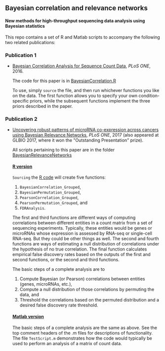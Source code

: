 ## Bayesian correlation and relevance networks

#### New methods for high-throughput sequencing data analysis using Bayesian statistics

This repo contains a set of R and Matlab scripts to accompany the following two related publications:

### Publication 1

- [Bayesian Correlation Analysis for Sequence Count Data](https://journals.plos.org/plosone/article?id=10.1371/journal.pone.0163595), _PLoS ONE_, 2016.

  The code for this paper is in [BayesianCorrelation.R](/BayesianCorrelation.R)

  To use, simply `source` the file, and then run whichever functions you like on the data. The first function allows you to specify your own condition-specific priors, while the subsequent functions implement the three priors described in the paper.

### Publication 2

- [Uncovering robust patterns of microRNA co-expression across cancers using Bayesian Relevance Networks](https://journals.plos.org/plosone/article?id=10.1371/journal.pone.0183103), _PLoS ONE_, 2017 (also appeared at GLBIO 2017, where it won the "Outstanding Presentation" prize).

  All scripts pertaining to this paper are in the folder [BayesianRelevanceNetworks](/BayesianRelevanceNetworks)

  #### [R version](/BayesianRelevanceNetworks/R_version)
  
  `Sourcing` the [R code](/BayesianRelevanceNetworks/R_version/BayesianRelevanceNetworks.R) will create five functions: 
    1. `BayesianCorrelation_Grouped`, 
    2. `BayesianPermutation_Grouped`, 
    3. `PearsonCorrelation_Grouped`, 
    4. `PearsonPermutation_Grouped`, and 
    5. `FDRAnalysis`.

  The first and third functions are different ways of computing correlations between different entities in a count matrix from a set of sequencing experiments. Typically, these entities would be genes or microRNAs whose expression is assessed by RNA-seq or single-cell RNA-seq. But they could be other things as well. The second and fourth functions are ways of estimating a null distribution of correlations under the hypothesis of no true correlation. The final function calculates empirical false discovery rates based on the outputs of the first and second functions, or the second and third functions.

  The basic steps of a complete analysis are to 
    1) Compute Bayesian (or Pearson) correlations between entities (genes, microRNAs, etc.), 
    2) Compute a null distribution of those correlations by permuting the data, and 
    3) Threshold the correlations based on the permuted distribution and a desired false discovery rate threshold.

  #### [Matlab version](/BayesianRelevanceNetworks/Matlab_version)
  
    The basic steps of a complete analysis are the same as above. 
    See the top comment headers of the .m files for descriptions of functionality. The file `TestScript.m` demonstrates how the code would typically be used to perform an analysis of a matrix of count data.
    
  
